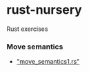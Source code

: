 # rust-nursery
Rust exercises

### Move semantics

- ["move_semantics1.rs"](https://play.rust-lang.org/?code=%2F%2F%0D%0A%2F%2F+move1.rs%0D%0A%2F%2F%0D%0A%2F%2F+This+example+requries+familiarity+with+operator+overloading.%0D%0A%2F%2F%0D%0A%0D%0Afn+main%28%29+%7B%0D%0A++++%2F%2F+String+from+str%0D%0A++++let+foo+%3D+String%3A%3Anew%28%22Hello%22%29%3B%0D%0A%0D%0A++++%2F%2F+concatenate+String+type+using+overloaded+%2B+operator+%28see+string.rs+on+how+%60Add%60+trait+is+impl+for+String%29%0D%0A++++let+bar+%3D+foo+%2B+%22+world%21%22%3B%0D%0A%0D%0A++++%2F%2F+Why+compilator+complains+about+the+move%3F+%28scroll+down+for+answer%29%0D%0A++++println%21%28%22%7B%7D%22%2C+foo%29%3B%0D%0A%0D%0A%7D%0D%0A%0D%0A%0D%0A%0D%0A%0D%0A%0D%0A%0D%0A%0D%0A%0D%0A%0D%0A%0D%0A%0D%0A%0D%0A%0D%0A%0D%0A%0D%0A%0D%0A%0D%0A%0D%0A%0D%0A%0D%0A%0D%0A%0D%0A%0D%0A%0D%0A%0D%0A%0D%0A%0D%0A%0D%0A%0D%0A%0D%0A%0D%0A%0D%0A%0D%0A%0D%0A%0D%0A%0D%0A%0D%0A%0D%0A%0D%0A%0D%0A%0D%0A%0D%0A%0D%0A%0D%0A%2F%2A%2A%0D%0A+ANSWER%3A%0D%0A+%2B+operator+is+overloaded+for+String+and+in+the+following+way%3A%0D%0A+%60%60%60%0D%0A+impl%3C%27a%3E+Add%3C%26%27a+str%3E+for+String+%7B%0D%0A++++type+Output+%3D+String%3B%0D%0A%0D%0A++++%23%5Binline%5D%0D%0A++++fn+add%28mut+self%2C+other%3A+%26str%29+-%3E+String+%7B%0D%0A++++++++self.push_str%28other%29%3B%0D%0A++++++++self%0D%0A++++%7D%0D%0A%7D%0D%0A%60%60%60+%0D%0A%0D%0AIt+means+%60Add%60+function+takes+%60self%60+as+mutable+and+compiler+applies+a+rule+that+there+is+either+one+mutable+reference+or+any+number+of+immutable+references%2C%0D%0Aso+%60print%60+cannot+borrow+%60foo%60+as+immutable.%0D%0ASimply+put%3A+values+%60foo%60+cannot+be+used+after+move.%0D%0A%0D%0A+%2A%2F+)

